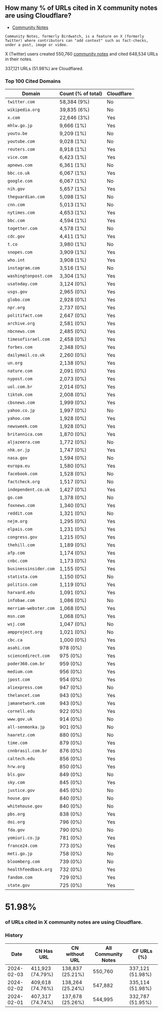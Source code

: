 ## How many % of URLs cited in X community notes are using Cloudflare?


- [Community Notes](https://en.wikipedia.org/wiki/Community_Notes)
```
Community Notes, formerly Birdwatch, is a feature on X (formerly Twitter) where contributors can "add context" such as fact-checks, under a post, image or video.
```

[//]: # (begin)

X (Twitter) users created 550,760 [community notes](https://en.wikipedia.org/wiki/Community_Notes) and cited 648,534 URLs in their notes.

337,121 URLs (51.98%) are Cloudflared.


### Top 100 Cited Domains
| Domain | Count (% of total) | Cloudflare |
| --- | --- | --- |
| `twitter.com` | 58,384 (9%) | No |
| `wikipedia.org` | 39,835 (6%) | No |
| `x.com` | 22,646 (3%) | Yes |
| `mhlw.go.jp` | 9,666 (1%) | Yes |
| `youtu.be` | 9,209 (1%) | No |
| `youtube.com` | 9,028 (1%) | No |
| `reuters.com` | 8,918 (1%) | Yes |
| `vice.com` | 6,423 (1%) | Yes |
| `apnews.com` | 6,361 (1%) | No |
| `bbc.co.uk` | 6,067 (1%) | Yes |
| `google.com` | 6,067 (1%) | No |
| `nih.gov` | 5,657 (1%) | Yes |
| `theguardian.com` | 5,098 (1%) | No |
| `cnn.com` | 5,013 (1%) | No |
| `nytimes.com` | 4,653 (1%) | Yes |
| `bbc.com` | 4,594 (1%) | Yes |
| `togetter.com` | 4,578 (1%) | No |
| `cdc.gov` | 4,411 (1%) | Yes |
| `t.co` | 3,980 (1%) | No |
| `snopes.com` | 3,909 (1%) | Yes |
| `who.int` | 3,908 (1%) | Yes |
| `instagram.com` | 3,516 (1%) | No |
| `washingtonpost.com` | 3,304 (1%) | Yes |
| `usatoday.com` | 3,124 (0%) | Yes |
| `usgs.gov` | 2,965 (0%) | Yes |
| `globo.com` | 2,928 (0%) | Yes |
| `npr.org` | 2,737 (0%) | Yes |
| `politifact.com` | 2,647 (0%) | Yes |
| `archive.org` | 2,581 (0%) | Yes |
| `nbcnews.com` | 2,485 (0%) | Yes |
| `timesofisrael.com` | 2,458 (0%) | Yes |
| `forbes.com` | 2,348 (0%) | Yes |
| `dailymail.co.uk` | 2,260 (0%) | Yes |
| `un.org` | 2,138 (0%) | Yes |
| `nature.com` | 2,091 (0%) | Yes |
| `nypost.com` | 2,073 (0%) | Yes |
| `uol.com.br` | 2,014 (0%) | Yes |
| `tiktok.com` | 2,008 (0%) | Yes |
| `cbsnews.com` | 1,999 (0%) | Yes |
| `yahoo.co.jp` | 1,997 (0%) | No |
| `yahoo.com` | 1,928 (0%) | Yes |
| `newsweek.com` | 1,928 (0%) | Yes |
| `britannica.com` | 1,870 (0%) | Yes |
| `aljazeera.com` | 1,772 (0%) | No |
| `nhk.or.jp` | 1,747 (0%) | Yes |
| `nasa.gov` | 1,594 (0%) | No |
| `europa.eu` | 1,580 (0%) | Yes |
| `facebook.com` | 1,528 (0%) | No |
| `factcheck.org` | 1,517 (0%) | No |
| `independent.co.uk` | 1,427 (0%) | Yes |
| `go.com` | 1,378 (0%) | No |
| `foxnews.com` | 1,340 (0%) | Yes |
| `reddit.com` | 1,321 (0%) | No |
| `nejm.org` | 1,295 (0%) | Yes |
| `elpais.com` | 1,231 (0%) | Yes |
| `congress.gov` | 1,215 (0%) | Yes |
| `thehill.com` | 1,189 (0%) | Yes |
| `afp.com` | 1,174 (0%) | Yes |
| `cnbc.com` | 1,173 (0%) | Yes |
| `businessinsider.com` | 1,155 (0%) | Yes |
| `statista.com` | 1,150 (0%) | No |
| `politico.com` | 1,119 (0%) | Yes |
| `harvard.edu` | 1,091 (0%) | Yes |
| `infobae.com` | 1,086 (0%) | No |
| `merriam-webster.com` | 1,068 (0%) | Yes |
| `msn.com` | 1,068 (0%) | Yes |
| `wsj.com` | 1,047 (0%) | No |
| `ampproject.org` | 1,021 (0%) | No |
| `cbc.ca` | 1,000 (0%) | Yes |
| `asahi.com` | 978 (0%) | Yes |
| `sciencedirect.com` | 975 (0%) | Yes |
| `poder360.com.br` | 959 (0%) | Yes |
| `medium.com` | 956 (0%) | Yes |
| `jpost.com` | 954 (0%) | Yes |
| `aliexpress.com` | 947 (0%) | No |
| `thelancet.com` | 943 (0%) | Yes |
| `jamanetwork.com` | 943 (0%) | Yes |
| `cornell.edu` | 922 (0%) | Yes |
| `www.gov.uk` | 914 (0%) | No |
| `all-senmonka.jp` | 901 (0%) | No |
| `haaretz.com` | 880 (0%) | No |
| `time.com` | 879 (0%) | Yes |
| `cnnbrasil.com.br` | 876 (0%) | Yes |
| `caltech.edu` | 856 (0%) | Yes |
| `hrw.org` | 850 (0%) | Yes |
| `bls.gov` | 849 (0%) | No |
| `sky.com` | 845 (0%) | Yes |
| `justice.gov` | 845 (0%) | No |
| `house.gov` | 840 (0%) | No |
| `whitehouse.gov` | 840 (0%) | No |
| `pbs.org` | 838 (0%) | Yes |
| `doi.org` | 796 (0%) | Yes |
| `fda.gov` | 790 (0%) | No |
| `yomiuri.co.jp` | 781 (0%) | Yes |
| `france24.com` | 773 (0%) | Yes |
| `meti.go.jp` | 758 (0%) | No |
| `bloomberg.com` | 739 (0%) | No |
| `healthfeedback.org` | 732 (0%) | Yes |
| `fandom.com` | 729 (0%) | Yes |
| `state.gov` | 725 (0%) | Yes |


# 51.98%
### of URLs cited in X community notes are using Cloudflare.


### History
| Date | CN Has URL | CN without URL | All Community Notes | CF URLs (%) |
| --- | --- | --- | --- | --- |
| 2024-02-03 | 411,923 (74.79%) | 138,837 (25.21%) | 550,760 | 337,121 (51.98%) |
| 2024-02-02 | 409,618 (74.76%) | 138,264 (25.24%) | 547,882 | 335,114 (51.98%) |
| 2024-02-01 | 407,317 (74.74%) | 137,678 (25.26%) | 544,995 | 332,787 (51.95%) |
